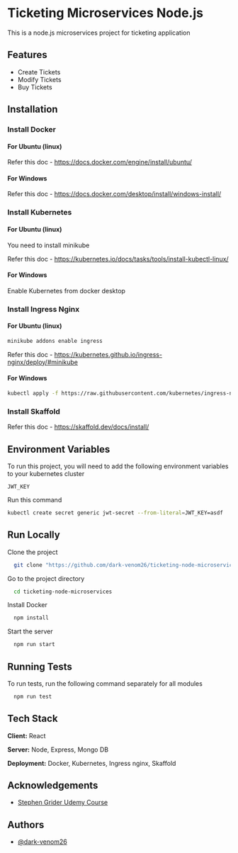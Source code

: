 
# Ticketing Microservices Node.js

This is a node.js microservices project for ticketing application

## Features

- Create Tickets
- Modify Tickets
- Buy Tickets


## Installation

### Install Docker


#### For Ubuntu (linux)

Refer this doc - https://docs.docker.com/engine/install/ubuntu/

#### For Windows

Refer this doc - https://docs.docker.com/desktop/install/windows-install/

### Install Kubernetes

#### For Ubuntu (linux)
You need to install minikube

Refer this doc - https://kubernetes.io/docs/tasks/tools/install-kubectl-linux/

#### For Windows

Enable Kubernetes from docker desktop


### Install Ingress Nginx

#### For Ubuntu (linux)

```bash
minikube addons enable ingress
```

Refer this doc - https://kubernetes.github.io/ingress-nginx/deploy/#minikube

#### For Windows

```bash
kubectl apply -f https://raw.githubusercontent.com/kubernetes/ingress-nginx/controller-v1.11.1/deploy/static/provider/cloud/deploy.yaml
```

### Install Skaffold

Refer this doc - https://skaffold.dev/docs/install/

    
## Environment Variables

To run this project, you will need to add the following environment variables to your kubernetes cluster

`JWT_KEY`

Run this command
```bash
kubectl create secret generic jwt-secret --from-literal=JWT_KEY=asdf
```
## Run Locally

Clone the project

```bash
  git clone "https://github.com/dark-venom26/ticketing-node-microservices/"
```

Go to the project directory

```bash
  cd ticketing-node-microservices
```

Install Docker 

```bash
  npm install
```

Start the server

```bash
  npm run start
```


## Running Tests

To run tests, run the following command separately for all modules

```bash
  npm run test
```


## Tech Stack

**Client:** React

**Server:** Node, Express, Mongo DB

**Deployment:** Docker, Kubernetes, Ingress nginx, Skaffold


## Acknowledgements

 - [Stephen Grider Udemy Course](https://www.udemy.com/course/microservices-with-node-js-and-react/)


## Authors

- [@dark-venom26](https://www.github.com/dark-venom26)

